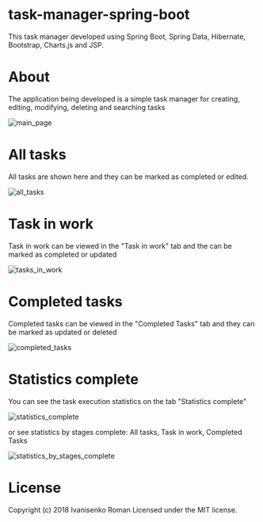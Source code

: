 # task-manager-spring-boot
This task manager developed using Spring Boot, Spring Data, Hibernate, Bootstrap, Charts.js and JSP.

# About

The application being developed is a simple task manager for creating, editing, modifying, deleting and searching tasks

![main_page](https://user-images.githubusercontent.com/12431839/48678468-e1c0db80-eb94-11e8-8d5c-152169886028.png)


# All tasks

All tasks are shown here and they can be marked as completed or edited.

![all_tasks](https://user-images.githubusercontent.com/12431839/48678535-ac68bd80-eb95-11e8-93f7-0226f54ba350.png)


# Task in work

Task in work can be viewed in the "Task in work" tab and the can be marked as completed or updated

![tasks_in_work](https://user-images.githubusercontent.com/12431839/48307625-e0bef700-e561-11e8-93bf-29c67d7ec1ee.png)


# Completed tasks

Completed tasks can be viewed in the "Completed Tasks" tab and they can be marked as updated or deleted

![completed_tasks](https://user-images.githubusercontent.com/12431839/48678475-f4d3ab80-eb94-11e8-9f7d-7e9475162c1a.png)


# Statistics complete

You can see the task execution statistics on the tab "Statistics complete"

![statistics_complete](https://user-images.githubusercontent.com/12431839/48678476-f8673280-eb94-11e8-86ec-ac6e49c9942d.png)

or see statistics by stages complete: All tasks, Task in work, Completed Tasks

![statistics_by_stages_complete](https://user-images.githubusercontent.com/12431839/48678477-fbfab980-eb94-11e8-84a3-9d1fae4f7e58.png)


# License

Copyright (c) 2018 Ivanisenko Roman Licensed under the MIT license.


